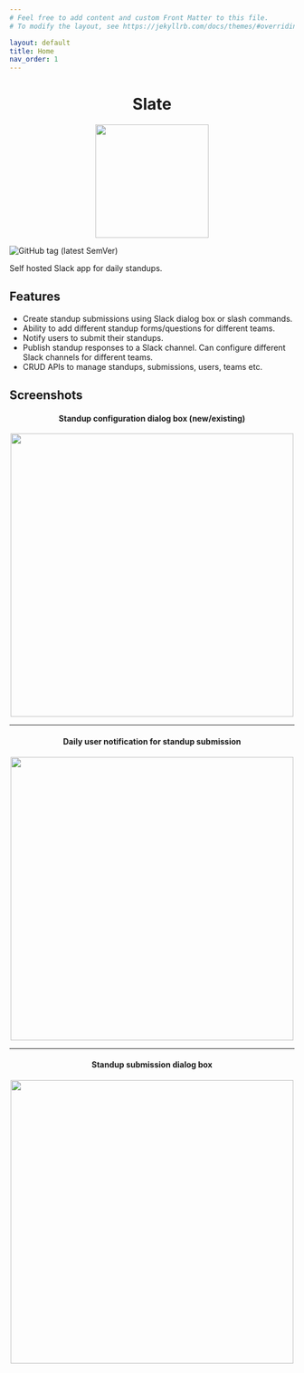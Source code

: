 ```yaml
---
# Feel free to add content and custom Front Matter to this file.
# To modify the layout, see https://jekyllrb.com/docs/themes/#overriding-theme-defaults

layout: default
title: Home
nav_order: 1
---
```


<h1 style="text-align:center">Slate</h1>
<p align="center"><img src="https://i.imgur.com/ChfWvOO.png" width="200px"/></p>

![GitHub tag (latest SemVer)](https://img.shields.io/github/v/tag/vipul-sharma20/slate?style=flat-square)

Self hosted Slack app for daily standups.

## Features

- Create standup submissions using Slack dialog box or slash commands.
- Ability to add different standup forms/questions for different teams.
- Notify users to submit their standups.
- Publish standup responses to a Slack channel. Can configure different Slack
  channels for different teams.
- CRUD APIs to manage standups, submissions, users, teams etc.

## Screenshots

<h4 align="center">Standup configuration dialog box (new/existing)</h4>
<p align="center"><img src="https://i.imgur.com/Nf5c9ba.png" width="500px"/></p>

---

<h4 align="center">Daily user notification for standup submission</h4>
<p align="center"><img src="https://i.imgur.com/x5Qrb7C.png" width="500px"/></p>

---

<h4 align="center">Standup submission dialog box</h4>
<p align="center"><img src="https://i.imgur.com/mddlZb4.png" width="500px"/></p>

